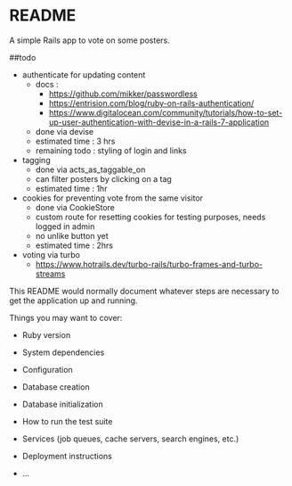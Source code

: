 # README

A simple Rails app to vote on some posters.

##todo
* authenticate for updating content
	* docs :
		* https://github.com/mikker/passwordless
		* https://entrision.com/blog/ruby-on-rails-authentication/
		* https://www.digitalocean.com/community/tutorials/how-to-set-up-user-authentication-with-devise-in-a-rails-7-application
	* done via devise
	* estimated time : 3 hrs
	* remaining todo : styling of login and links
* tagging
	* done via acts_as_taggable_on
	* can filter posters by clicking on a tag
	* estimated time : 1hr
* cookies for preventing vote from the same visitor
	* done via CookieStore
	* custom route for resetting cookies for testing purposes, needs logged in admin
	* no unlike button yet
	* estimated time : 2hrs
* voting via turbo
	* https://www.hotrails.dev/turbo-rails/turbo-frames-and-turbo-streams


This README would normally document whatever steps are necessary to get the
application up and running.

Things you may want to cover:

* Ruby version

* System dependencies

* Configuration

* Database creation

* Database initialization

* How to run the test suite

* Services (job queues, cache servers, search engines, etc.)

* Deployment instructions

* ...
